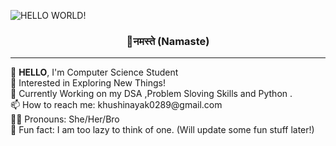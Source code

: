 ![HELLO WORLD!](https://user-images.githubusercontent.com/107036687/178722466-0f543396-d96b-4744-a87f-f5789740d03e.gif)
<p align="center">
<h3 align ="center"><b>🙏नमस्ते (Namaste)</b></h3>

</p>
<hr>
👋 <b>HELLO</b>, I'm Computer Science Student<br> 
👀 Interested in Exploring New Things! <br>
🌱 Currently Working on my DSA ,Problem Sloving Skills and Python .<br>
📫 How to reach me: khushinayak0289@gmail.com <br>
👩‍💻 Pronouns: She/Her/Bro<br>
🐢 Fun fact: I am too lazy to think of one. (Will update some fun stuff later!)
